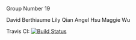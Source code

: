 Group Number 19

David Berthiaume
Lily Qian
Angel Hsu
Maggie Wu

Travis CI: 
[![Build Status](https://app.travis-ci.com/cs107-theteapeople/cs107-FinalProject.svg?branch=main)](https://app.travis-ci.com/cs107-theteapeople/cs107-FinalProject)
